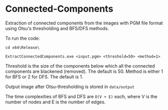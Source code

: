 # Connected-Components

Extraction of connected components from the images with PGM file format using Otsu's thresholding and BFS/DFS methods.

To run the code:
```
cd x64\Release\
```
```
ExtractConnectedComponents.exe <input.pgm> <threshold=50> <method=1>
```

Threshold is the size of the components below which all the connected components are blackened (removed). The default is 50. 
Method is either 1 for BFS or 2 for DFS. The default is 1.

Output image after Otsu-thresholding is stored in ```data/output```

The time complexities of BFS and DFS are ```O(V + E)``` each, where V is the number of nodes and E is the number of edges.
